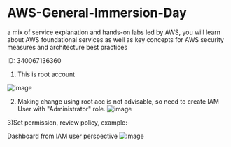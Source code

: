 # AWS-General-Immersion-Day
a mix of service explanation and hands-on labs led by AWS, you will learn about AWS foundational services as well as key concepts for AWS security measures and architecture best practices

ID: 340067136360

1) This is root account

![image](https://github.com/cloudsketchnote/AWS-General-Immersion-Day/assets/89719597/fb53bf9a-7fac-46a6-a729-1dc75bbaeb03)

2) Making change using root acc is not advisable, so need to create IAM User with "Administrator" role.
![image](https://github.com/cloudsketchnote/AWS-General-Immersion-Day/assets/89719597/a81e2c88-cfe8-4006-820b-75a79ec84c31)

3)Set permission, review policy, example:-

Dashboard from IAM user perspective
![image](https://github.com/cloudsketchnote/AWS-General-Immersion-Day/assets/89719597/e2931489-1006-4b83-a9a6-577bc002cb53)

